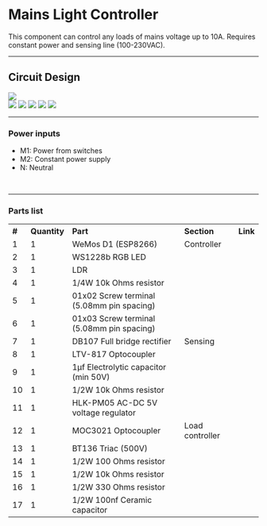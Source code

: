 <h1>Mains Light Controller</h1>

This component can control any loads of mains voltage up to 10A.
Requires constant power and sensing line (100-230VAC).


<hr>
<h2>Circuit Design</h2>
<img src="exports/mains-light-controller.svg" style="background-color: #FFF;">


<div id="pcb-stack">
  <img src="exports/mains-light-controller-B.Cu.svg" style="background-color: #FFF;">
  <img src="exports/mains-light-controller-Edge.Cuts.svg" style="background-color: #FFF;">
  <img src="exports/mains-light-controller-F.Cu.svg" style="background-color: #FFF;">
  <img src="exports/mains-light-controller-F-Mask.svg" style="background-color: #FFF;">
  <img src="exports/mains-light-controller-F.SilkS.svg" style="background-color: #FFF;">
</div>


<style>

  .pcb-stack {
    position: relative;
    top: 0;
    left: 0;
  }
  .image1 {
    position: relative;
    top: 0;
    left: 0;
  }
  .image2 {
    position: absolute;
    top: 30px;
    left: 70px;
  }

</style>



<hr>
<h3>Power inputs</h3>
<ul>
    <li>M1: Power from switches</li>
    <li>M2: Constant power supply</li>
    <li>N: Neutral</li>
</ul>


<br>
<hr>


<h3> Parts list </h3>
<table style="text-align:left">
  <tr> <th>#</th> <th>Quantity</th>  <th>Part</th> <th>Section</th> <th>Link</th> </tr>
  <tr> <td>1</td> <td>1</td> <td>WeMos D1 (ESP8266)</td> <td>Controller</td> <td></td> </tr>
  <tr> <td>2</td> <td>1</td> <td>WS1228b RGB LED</td> <td></td> <td></td> </tr>
  <tr> <td>3</td> <td>1</td> <td>LDR</td> <td></td> <td></td> </tr>
  <tr> <td>4</td> <td>1</td> <td>1/4W 10k Ohms resistor</td> <td></td> <td></td> </tr>
  <tr> <td>5</td> <td>1</td> <td>01x02 Screw terminal (5.08mm pin spacing)</td> <td></td> <td></td> </tr>
  <tr> <td>6</td> <td>1</td> <td>01x03 Screw terminal (5.08mm pin spacing)</td> <td></td> <td></td> </tr>
  <tr> <td>7</td> <td>1</td> <td>DB107 Full bridge rectifier</td> <td>Sensing</td> <td></td> </tr>
  <tr> <td>8</td> <td>1</td> <td>LTV-817 Optocoupler</td> <td></td> <td></td> </tr>
  <tr> <td>9</td> <td>1</td> <td>1µf Electrolytic capacitor (min 50V)</td> <td></td> <td></td> </tr>
  <tr> <td>10</td> <td>1</td> <td>1/2W 10k Ohms resistor</td> <td></td> <td></td> </tr>
  <tr> <td>11</td> <td>1</td> <td>HLK-PM05 AC-DC 5V voltage regulator</td> <td></td> <td></td> </tr>
  <tr> <td>12</td> <td>1</td> <td>MOC3021 Optocoupler</td> <td>Load controller</td> <td></td> </tr>
  <tr> <td>13</td> <td>1</td> <td>BT136 Triac (500V)</td> <td></td> <td></td> </tr>
  <tr> <td>14</td> <td>1</td> <td>1/2W 100 Ohms resistor</td> <td></td> <td></td> </tr>
  <tr> <td>15</td> <td>1</td> <td>1/2W 10k Ohms resistor</td> <td></td> <td></td> </tr>
  <tr> <td>16</td> <td>1</td> <td>1/2W 330 Ohms resistor</td> <td></td> <td></td> </tr>
  <tr> <td>17</td> <td>1</td> <td>1/2W 100nf Ceramic capacitor</td> <td></td> <td></td> </tr>
</table>


